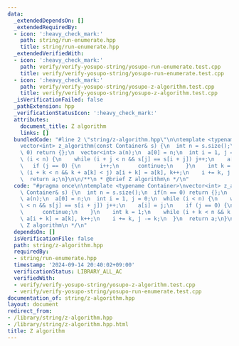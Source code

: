 ```yaml
---
data:
  _extendedDependsOn: []
  _extendedRequiredBy:
  - icon: ':heavy_check_mark:'
    path: string/run-enumerate.hpp
    title: string/run-enumerate.hpp
  _extendedVerifiedWith:
  - icon: ':heavy_check_mark:'
    path: verify/verify-yosupo-string/yosupo-run-enumerate.test.cpp
    title: verify/verify-yosupo-string/yosupo-run-enumerate.test.cpp
  - icon: ':heavy_check_mark:'
    path: verify/verify-yosupo-string/yosupo-z-algorithm.test.cpp
    title: verify/verify-yosupo-string/yosupo-z-algorithm.test.cpp
  _isVerificationFailed: false
  _pathExtension: hpp
  _verificationStatusIcon: ':heavy_check_mark:'
  attributes:
    document_title: Z algorithm
    links: []
  bundledCode: "#line 2 \"string/z-algorithm.hpp\"\n\ntemplate <typename Container>\n\
    vector<int> z_algorithm(const Container& s) {\n  int n = s.size();\n  if(n ==\
    \ 0) return {};\n  vector<int> a(n);\n  a[0] = n;\n  int i = 1, j = 0;\n  while\
    \ (i < n) {\n    while (i + j < n && s[j] == s[i + j]) j++;\n    a[i] = j;\n \
    \   if (j == 0) {\n      i++;\n      continue;\n    }\n    int k = 1;\n    while\
    \ (i + k < n && k + a[k] < j) a[i + k] = a[k], k++;\n    i += k, j -= k;\n  }\n\
    \  return a;\n}\n\n/**\n * @brief Z algorithm\n */\n"
  code: "#pragma once\n\ntemplate <typename Container>\nvector<int> z_algorithm(const\
    \ Container& s) {\n  int n = s.size();\n  if(n == 0) return {};\n  vector<int>\
    \ a(n);\n  a[0] = n;\n  int i = 1, j = 0;\n  while (i < n) {\n    while (i + j\
    \ < n && s[j] == s[i + j]) j++;\n    a[i] = j;\n    if (j == 0) {\n      i++;\n\
    \      continue;\n    }\n    int k = 1;\n    while (i + k < n && k + a[k] < j)\
    \ a[i + k] = a[k], k++;\n    i += k, j -= k;\n  }\n  return a;\n}\n\n/**\n * @brief\
    \ Z algorithm\n */\n"
  dependsOn: []
  isVerificationFile: false
  path: string/z-algorithm.hpp
  requiredBy:
  - string/run-enumerate.hpp
  timestamp: '2024-09-14 20:40:02+09:00'
  verificationStatus: LIBRARY_ALL_AC
  verifiedWith:
  - verify/verify-yosupo-string/yosupo-z-algorithm.test.cpp
  - verify/verify-yosupo-string/yosupo-run-enumerate.test.cpp
documentation_of: string/z-algorithm.hpp
layout: document
redirect_from:
- /library/string/z-algorithm.hpp
- /library/string/z-algorithm.hpp.html
title: Z algorithm
---
```

